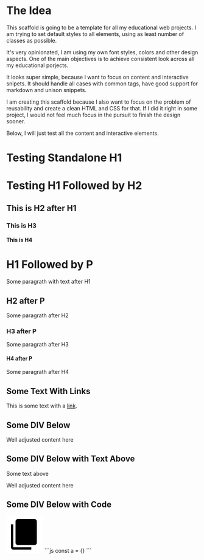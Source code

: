 # The Idea

This scaffold is going to be a template for all my educational web projects. I am trying to set default styles to all elements, using as least number of classes as possible. 

It's very opinionated, I am using my own font styles, colors and other design aspects. One of the main objectives is to achieve consistent look across all my educational porjects.

It looks super simple, because I want to focus on content and interactive snipets. It should handle all cases with common tags, have good support for markdown and unison snippets.

I am creating this scaffold because I also want to focus on the problem of reusability and create a clean HTML and CSS for that. If I did it right in some project, I would not feel much focus in the pursuit to finish the design sooner.

Below, I will just test all the content and interactive elements.

# Testing Standalone H1

# Testing H1 Followed by H2
## This is H2 after H1
### This is H3
#### This is H4

# H1 Followed by P

Some paragrath with text after H1

## H2 after P

Some paragrath after H2

### H3 after P

Some paragrath after H3

#### H4 after P

Some paragrath after H4

## Some Text With Links

This is some text with a <a href="https://guseyn.com">link</a>.

## Some DIV Below

<div>
	Well adjusted content here
</div>

## Some DIV Below with Text Above

Some text above

<div>
	Well adjusted content here
</div>


## Some DIV Below with Code

<div>
	<span>
		<img class="copy-icon" src="/image/copy.svg" onclick="copyText(this)">
	</span>
```js
const a  = {}
```
</div>
